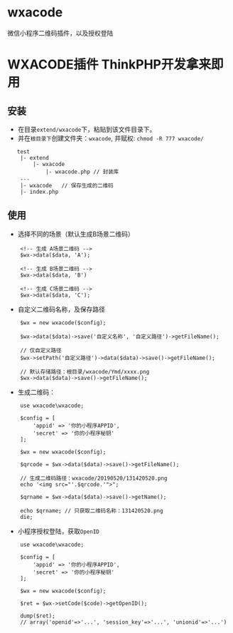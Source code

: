 # wxacode
微信小程序二维码插件，以及授权登陆

WXACODE插件 ThinkPHP开发拿来即用
===============

## 安装

* 在目录`extend/wxacode`下，粘贴到该文件目录下。 
* 并在`根目录下`创建文件夹：`wxacode`, 并赋权: `chmod -R 777 wxacode/`
```
   test
    |- extend
        |- wxacode
            |- wxacode.php // 封装库
    ...
    |- wxacode   // 保存生成的二维码
    |- index.php
```

## 使用

* 选择不同的场景（默认生成B场景二维码）
```
    <!-- 生成 A场景二维码 -->
    $wx->data($data, 'A');

    <!-- 生成 B场景二维码 -->
    $wx->data($data, 'B')

    <!-- 生成 C场景二维码 -->
    $wx->data($data, 'C');
```

* 自定义二维码名称，及保存路径
```
    $wx = new wxacode($config);

    $wx->data($data)->save('自定义名称', '自定义路径')->getFileName();

    // 仅自定义路径
    $wx->setPath('自定义路径')->data($data)->save()->getFileName();

    // 默认存储路径：根目录/wxacode/Ymd/xxxx.png
    $wx->data($data)->save()->getFileName();
```

* 生成二维码：
```
    use wxacode\wxacode;

    $config = [
        'appid' => '你的小程序APPID',
        'secret' => '你的小程序秘钥'
    ];

    $wx = new wxacode($config);

    $qrcode = $wx->data($data)->save()->getFileName();

    // 生成二维码路径：wxacode/20190520/131420520.png
    echo '<img src="'.$qrcode.'">";

    $qrname = $wx->data($data)->save()->getName();

    echo $qrname; // 只获取二维码名称：131420520.png
    die;

```

* 小程序授权登陆，获取`OpenID`
```
    use wxacode\wxacode;

    $config = [
        'appid' => '你的小程序APPID',
        'secret' => '你的小程序秘钥'
    ];

    $wx = new wxacode($config);

    $ret = $wx->setCode($code)->getOpenID();

    dump($ret);
    // array('openid'=>'...', 'session_key'=>'...', 'unionid'=>'...')
```
